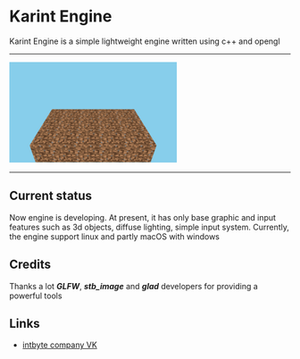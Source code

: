 
# Karint Engine

Karint Engine is a simple lightweight engine written using c++ and opengl
___

<img src="./screenshots/1.png" width="300px"/>

___
## Current status
Now engine is developing. At present, 
it has only base graphic and input features such as 3d objects, diffuse lighting, simple input system. Currently, the engine support linux and partly macOS with windows

## Credits

Thanks a lot **_GLFW_**, **_stb_image_** and **_glad_** developers for providing a powerful tools

## Links

- [intbyte company VK](https://vk.com/public198534844)
